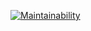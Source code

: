 [![Maintainability](https://api.codeclimate.com/v1/badges/7d82d42ddaee054f3f9f/maintainability)](https://codeclimate.com/github/mbalyura/frontend-project-lvl1/maintainability)

